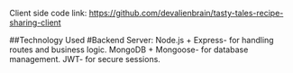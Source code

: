 Client side code link: https://github.com/devalienbrain/tasty-tales-recipe-sharing-client

##Technology Used
#Backend Server:
Node.js + Express- for handling routes and business logic.
MongoDB + Mongoose- for database management.
JWT- for secure sessions.